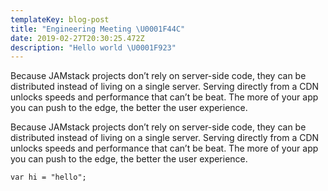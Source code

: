 ```yaml
---
templateKey: blog-post
title: "Engineering Meeting \U0001F44C"
date: 2019-02-27T20:30:25.472Z
description: "Hello world \U0001F923"
---
```

Because JAMstack projects don’t rely on server-side code, they can be distributed instead of living on a single server. Serving directly from a CDN unlocks speeds and performance that can’t be beat. The more of your app you can push to the edge, the better the user experience.

Because JAMstack projects don’t rely on server-side code, they can be distributed instead of living on a single server. Serving directly from a CDN unlocks speeds and performance that can’t be beat. The more of your app you can push to the edge, the better the user experience.

```
var hi = "hello";
```
